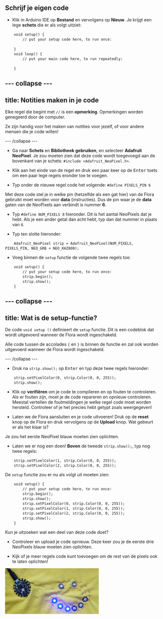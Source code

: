 ## Schrijf je eigen code

+ Klik in Arduino IDE op **Bestand** en vervolgens op **Nieuw**. Je krijgt een lege **schets** die er als volgt uitziet:
```
    void setup() {
        // put your setup code here, to run once:

    }
    void loop() {
        // put your main code here, to run repeatedly:

    }
```

--- collapse ---
---
title: Notities maken in je code
---

Elke regel die begint met `//` is een **opmerking**. Opmerkingen worden genegeerd door de computer.

Ze zijn handig voor het maken van notities voor jezelf, of voor andere mensen die je code willen!

--- /collapse ---

+ Ga naar **Schets** en **Bibliotheek gebruiken**, en selecteer **Adafruit NeoPixel**. Je zou moeten zien dat deze code wordt toegevoegd aan de bovenkant van je schets: `#include <Adafruit_NeoPixel.h>`.

+ Klik aan het einde van de regel en druk een paar keer op de <kbd>Enter</kbd> toets om een paar lege regels eronder toe te voegen.

+ Typ onder de nieuwe regel code het volgende: `#define PIXELS_PIN 6`

Met deze code stel je in welke pin (hetzelfde als een gat hier) van de Flora gebruikt moet worden voor **data** \(instructies\). Dus de pin waar je de **data** gaten van de NeoPixels aan verbindt is nummer **6**.

+ Typ `#define NUM_PIXELS 8` hieronder. Dit is het aantal NeoPixels dat je hebt. Als je een ander getal dan acht hebt, typ dan dat nummer in plaats van `8`.

+ Typ ten slotte hieronder:

``` 
    Adafruit_NeoPixel strip = Adafruit_NeoPixel(NUM_PIXELS, PIXELS_PIN, NEO_GRB + NEO_KHZ800);
```

+ Voeg binnen de `setup` functie de volgende twee regels toe:

``` 
    void setup() {
        // put your setup code here, to run once:
        strip.begin();
        strip.show();
    }
```

--- collapse ---
---
title: Wat is de setup-functie?
---

De code `void setup ()` definieert de `setup` functie. Dit is een codeblok dat wordt uitgevoerd wanneer de Flora wordt ingeschakeld.

Alle code tussen de accolades `{` en `}` is binnen de functie en zal ook worden uitgevoerd wanneer de Flora wordt ingeschakeld.

--- /collapse ---

+ Druk na `strip.show();` op <kbd>Enter</kbd> en typ deze twee regels hieronder:

``` 
    strip.setPixelColor(0, strip.Color(0, 0, 255));
    strip.show();
```

+ Klik op **verifiëren** om je code te compileren en op fouten te controleren. Als er fouten zijn, moet je de code repareren en opnieuw controleren. Meestal vertellen de foutmeldingen je welke regel code moet worden hersteld. Controleer of je het precies hebt getypt zoals weergegeven!

+ Laten we de Flora aansluiten en je code uitvoeren! Druk op de **reset** knop op de Flora en druk vervolgens op de **Upload** knop. Wat gebeurt er als het klaar is?

Je zou het eerste NeoPixel blauw moeten zien oplichten.

+ Laten we er nog een doen! **Boven** de tweede `strip.show();`, typ nog twee regels:

```
    strip.setPixelColor(1, strip.Color(0, 0, 255));
    strip.setPixelColor(2, strip.Color(0, 0, 255));
```

De `setup` functie zou er nu als volgt uit moeten zien:

``` 
    void setup() {
        // put your setup code here, to run once:
        strip.begin();
        strip.show();
        strip.setPixelColor(0, strip.Color(0, 0, 255));
        strip.setPixelColor(1, strip.Color(0, 0, 255));
        strip.setPixelColor(2, strip.Color(0, 0, 255));
        strip.show();
    }
```

Kun je uitzoeken wat een deel van deze code doet?

+ Controleer en upload je code opnieuw. Deze keer zou je de eerste drie NeoPixels blauw moeten zien oplichten.

+ Kijk of je meer regels code kunt toevoegen om de rest van de pixels ook te laten oplichten!

![](images/threeBlue.png)


